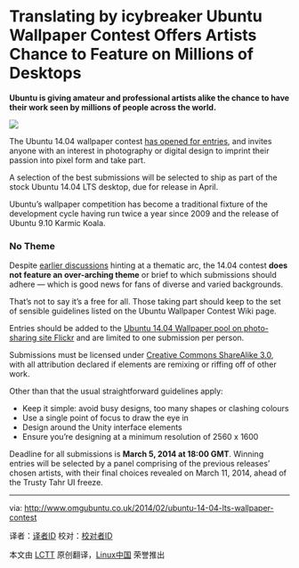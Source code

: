 Translating by icybreaker
Ubuntu Wallpaper Contest Offers Artists Chance to Feature on Millions of Desktops
================================================================================
**Ubuntu is giving amateur and professional artists alike the chance to have their work seen by millions of people across the world.**

![](http://www.omgubuntu.co.uk/wp-content/uploads/2014/02/ggg-350x200.png)

The Ubuntu 14.04 wallpaper contest [has opened for entries][1], and invites anyone with an interest in photography or digital design to imprint their passion into pixel form and take part.

A selection of the best submissions will be selected to ship as part of the stock Ubuntu 14.04 LTS desktop, due for release in April.

Ubuntu’s wallpaper competition has become a traditional fixture of the development cycle having run twice a year since 2009 and the release of Ubuntu 9.10 Karmic Koala.

### No Theme ###

Despite [earlier discussions][2] hinting at a thematic arc, the 14.04 contest **does not feature an over-arching theme** or brief to which submissions should adhere — which is good news for fans of diverse and varied backgrounds.

That’s not to say it’s a free for all. Those taking part should keep to the set of sensible guidelines listed on the Ubuntu Wallpaper Contest Wiki page.

Entries should be added to the [Ubuntu 14.04 Wallpaper pool on photo-sharing site Flickr][3] and are limited to one submission per person.

Submissions must be licensed under [Creative Commons ShareAlike 3.0][4], with all attribution declared if elements are remixing or riffing off of other work.

Other than that the usual straightforward guidelines apply:

- Keep it simple: avoid busy designs, too many shapes or clashing colours
- Use a single point of focus to draw the eye in
- Design around the Unity interface elements
- Ensure you’re designing at a minimum resolution of 2560 x 1600

Deadline for all submissions is **March 5, 2014 at 18:00 GMT**. Winning entries will be selected by a panel comprising of the previous releases’ chosen artists, with their final choices revealed on March 11, 2014, ahead of the Trusty Tahr UI freeze.

--------------------------------------------------------------------------------

via: http://www.omgubuntu.co.uk/2014/02/ubuntu-14-04-lts-wallpaper-contest

译者：[译者ID](https://github.com/译者ID) 校对：[校对者ID](https://github.com/校对者ID)

本文由 [LCTT](https://github.com/LCTT/TranslateProject) 原创翻译，[Linux中国](http://linux.cn/) 荣誉推出

[1]:http://hungfu.wordpress.com/2014/02/10/ubuntu-14-04-needs-a-splash-of-colour-and-you-can-help/
[2]:http://www.omgubuntu.co.uk/2014/02/ubuntu-14-04-wallpaper-contest-changes
[3]:http://www.flickr.com/groups/2535978@N21
[4]:http://creativecommons.org/licenses/by-sa/3.0/
